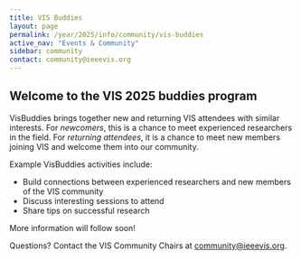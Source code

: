 ```yaml
---
title: VIS Buddies
layout: page
permalink: /year/2025/info/community/vis-buddies
active_nav: "Events & Community"
sidebar: community
contact: community@ieeevis.org
---
```


## Welcome to the VIS 2025 buddies program

VisBuddies brings together new and returning VIS attendees with similar interests. For *newcomers*, this is a chance to meet experienced researchers in the field. For *returning attendees*, it is a chance to meet new members joining VIS and welcome them into our community.

Example VisBuddies activities include:
* Build connections between experienced researchers and new members of the VIS community
* Discuss interesting sessions to attend
* Share tips on successful research

<!-- [VisBuddies Signup Form](https://forms.gle/1Lr2U8tM8qtQin366) -->

More information will follow soon!

Questions? Contact the VIS Community Chairs at [community@ieeevis.org](mailto:community@ieeevis.org). 
